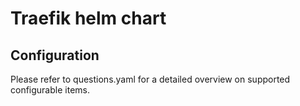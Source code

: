 # Traefik helm chart

## Configuration

Please refer to questions.yaml for a detailed overview on supported configurable items.